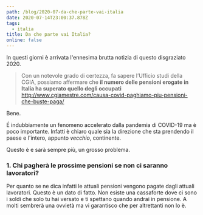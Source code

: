 ```yaml
---
path: /blog/2020-07-da-che-parte-vai-italia
date: 2020-07-14T23:00:37.878Z
tags:
  - italia
title: Da che parte vai Italia?
online: false
---
```

In questi giorni è arrivata l'ennesima brutta notizia di questo disgraziato 2020.  
> Con un notevole grado di certezza, fa sapere l’Ufficio studi della CGIA, possiamo affermare che **il numero delle pensioni erogate in Italia ha superato quello degli occupati**  
> http://www.cgiamestre.com/causa-covid-paghiamo-piu-pensioni-che-buste-paga/

Bene.  

É indubbiamente un fenomeno accelerato dalla pandemia di COVID-19 ma è poco importante. Infatti è chiaro quale sia la direzione che sta prendendo il paese e l'intero, appunto _vecchio_, continente.  

Questo è e sarà sempre più, un grosso problema. 

### 1. Chi pagherà le prossime pensioni se non ci saranno lavoratori?

Per quanto se ne dica infatti le attuali pensioni vengono pagate dagli attuali lavoratori. Questo è un dato di fatto. Non esiste una cassaforte dove ci sono i soldi che solo tu hai versato e ti spettano quando andrai in pensione. A molti sembrerà una ovvietà ma vi garantisco che per altrettanti non lo è.





